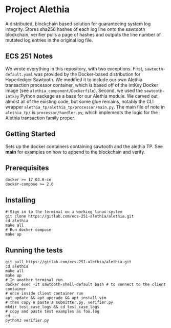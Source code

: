 # Project Alethia #

A distributed, blockchain based solution for guaranteeing system log integrity.
Stores sha256 hashes of each log line onto the sawtooth blockchain, verifier
pulls a page of hashes and outputs the line number of mutated log entries in
the original log file.

## ECS 251 Notes
We wrote everything in this repository, with two exceptions. First,
`sawtooth-default.yaml` was provided by the Docker-based distribution for
Hyperledger Sawtooth. We modified it to include our own Alethia transaction
processor container, which is based off of the IntKey Docker image (see
`alethia_component/Dockerfile`). Second, we used the `sawtooth-intkey` Python
package as a base for our Alethia module. We carved out almost all of the existing
code, but some glue remains, notably the CLI wrapper `alethia_tp/alethia_tp/processor/main.py`.
The main file of note in `alethia_tp/` is `processor/handler.py`, which implements
the logic for the Alethia transaction family proper.

## Getting Started
Sets up the docker containers containing sawtooth and the alethia TP.  See
__main__ for examples on how to append to the blockchain and verify.

## Prerequisites
```
docker >= 17.03.0-ce
docker-compose >= 2.0
```

## Installing
```
# Sign in to the terminal on a working linux system
git clone https://gitlab.com/ecs-251-alethia/alethia.git
cd alethia
make all
# Run docker-compose
make up
```

## Running the tests
```
git pull https://gitlab.com/ecs-251-alethia/alethia.git
cd alethia
make all
make up
# In another terminal run
docker exec -it sawtooth-shell-default bash # to connect to the client container
# once inside client container run
apt update && apt upgrade && apt install vim
# then copy n paste a submitter.py, verifier.py
mkdir test_case_logs && cd test_case_logs
# copy and paste test examples as foo.log
cd ..
python3 verifier.py
```
